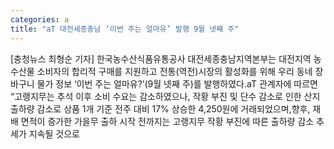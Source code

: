 ```yaml
---
categories: a
title: "aT 대전세종충남 ‘이번 주는 얼마유’ 발행 9월 넷째 주"
---
```

[충청뉴스 최형순 기자] 한국농수산식품유통공사 대전세종충남지역본부는 대전지역 농수산물 소비자의 합리적 구매를 지원하고 전통(역전)시장의 활성화를 위해 우리 동네 장바구니 물가 정보 ‘이번 주는 얼마유?’(9월 넷째 주)를 발행하였다.aT 관계자에 따르면 “고랭지무는 추석 이후 소비 수요는 감소하였으나, 작황 부진 및 단수 감소로 인한 산지 출하량 감소로 상품 1개 기준 전주 대비 17% 상승한 4,250원에 거래되었으며,향후, 재배 면적이 증가한 가을무 출하 시작 전까지는 고랭지무 작황 부진에 따른 출하량 감소 추세가 지속될 것으로